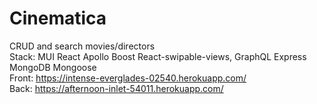 # Cinematica
CRUD and search movies/directors
<br/>Stack: MUI React Apollo Boost React-swipable-views, GraphQL Express MongoDB Mongoose 
<br/>Front: https://intense-everglades-02540.herokuapp.com/
<br/>Back: https://afternoon-inlet-54011.herokuapp.com/
